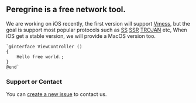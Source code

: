 ## Peregrine is a free network tool.

We are working on iOS recently, the first version will support [Vmess](https://v2ray.com/chapter_02/protocols/vmess.html), but the goal is support most popular protocols such as [SS](https://github.com/shadowsocks) [SSR]() [TROJAN](https://trojan-gfw.github.io/trojan/protocol) etc, When iOS get a stable version, we will provide a MacOS version too.


```
`@interface ViewController ()
{
    Hello free world.;
}
@end`
```

### Support or Contact

You can [create a new issue](https://github.com/freeperegrine/Peregrine/issues/new) to contact us.
